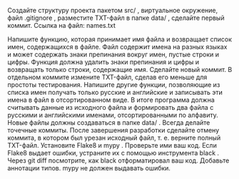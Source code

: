  Создайте структуру проекта пакетом 
src/
, виртуальное окружение, файл 
.gitignore
, разместите TXT-файл в папке 
data/
, сделайте первый коммит.
Ссылка на файл: names.txt

 Напишите функцию, которая принимает имя файла и возвращает список имен, содержащихся в файле. Файл содержит имена на разных языках и может содержать знаки препинания вокруг имен, пустые строки и цифры. Функция должна удалить знаки препинания и цифры и возвращать только строки, содержащие имя. Сделайте новый коммит. В отдельном коммите измените TXT-файл, сделав его меньше для простоты тестирования.
 Напишите другие функции, позволяющие из списка имен получать только русские и английские и записывать эти имена в файл в отсортированном виде. В итоге программа должна считывать данные из исходного файла и формировать два файла с русскими и английскими именами, отсортированными по алфавиту. Новые файлы должны создаваться в папке 
data/
. Всегда делайте точечные коммиты. После завершения разработки сделайте отмену коммита, в котором был урезан исходный файл, т. е. верните полный TXT-файл.
 Установите 
Flake8
 и 
mypy
. Проверьте ими ваш код. Если 
Flake8
 выдает ошибки, устраните их с помощью инструмента 
black
. Через 
git diff
 посмотрите, как 
black
 отформатировал ваш код. Добавьте аннотации типов. 
mypy
 не должен выдавать ошибки.